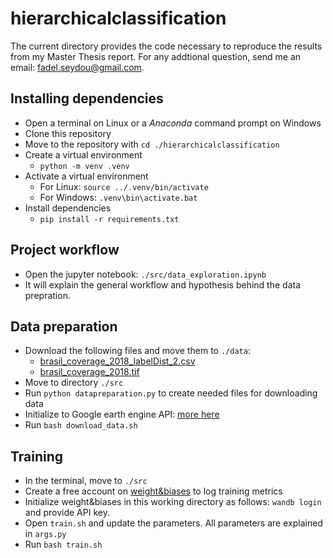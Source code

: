 # hierarchicalclassification
The current directory provides the code necessary to reproduce the results from my Master Thesis report.
For any addtional question, send me an email: fadel.seydou@gmail.com.

## Installing dependencies
- Open a terminal on Linux or a _Anaconda_ command prompt on Windows
- Clone this repository
- Move to the repository with ```cd ./hierarchicalclassification```
- Create a virtual environment
    - ```python -m venv .venv```
- Activate a virtual environment 
    - For Linux: ```source ../.venv/bin/activate```
    - For Windows: ```.venv\bin\activate.bat```
- Install dependencies
    - ```pip install -r requirements.txt```

## Project workflow
- Open the jupyter notebook: ```./src/data_exploration.ipynb```
- It will explain the general workflow and hypothesis behind the data prepration.

## Data preparation
- Download the following files and move them to ```./data```:
    - [brasil_coverage_2018_labelDist_2.csv](https://1drv.ms/u/s!ArkwIkcloZytkdd_Dae2862tU5KSNA?e=E55c5w)
    - [brasil_coverage_2018.tif](https://1drv.ms/i/s!ArkwIkcloZytjcF6JAnR2pBZgJ41vw?e=QCt5PQ)
- Move to directory ```./src```
- Run ```python datapreparation.py``` to create needed files for downloading data
- Initialize to Google earth engine API: [more here](https://developers.google.com/earth-engine/guides/python_install#authentication)
- Run ```bash download_data.sh```

## Training
- In the terminal, move to ```./src```
- Create a free account on [weight&biases](https://wandb.ai/) to log training metrics
- Initialize weight&biases in this working directory as follows: ```wandb login``` and provide API key.
- Open ```train.sh``` and update the parameters. All parameters are explained in ```args.py```
- Run ```bash train.sh```